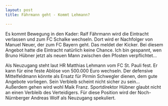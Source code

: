 ```yaml
---
layout: post
title: Fährmann geht - Kommt Lehmann?

---
```


Es kommt Bewegung in den Kader: Ralf Fährmann wird die Eintracht verlassen und zum FC Schalke wechseln. Dort wird er Nachfolger von Manuel Neuer, der zum FC Bayern geht. Das meldet der Kicker. Bei diesem Angebot hatte die Eintracht natürlich keine Chance. Ich bin gespannt, wen Bruno Hübner jetzt als neuen Mann zwischen den Pfosten verpflichtet...

Als Neuzugang steht laut HR Matthias Lehmann vom FC St. Pauli fest. Er kann für eine feste Ablöse von 500.000 Euro wechseln. Der defensive Mittelfeldmann könnte als Ersatz für Pirmin Schwegler dienen, dem gute Angebote vorliegen. Sein Verbleib scheint nicht sicher zu sein...  
Außerdem gehen wird wohl Maik Franz. Sportdirektor Hübner glaubt nicht an einen Verbleib des Verteidigers. Für diese Position wird der Noch-Nürnberger Andreas Wolf als Neuzugang spekuliert.
